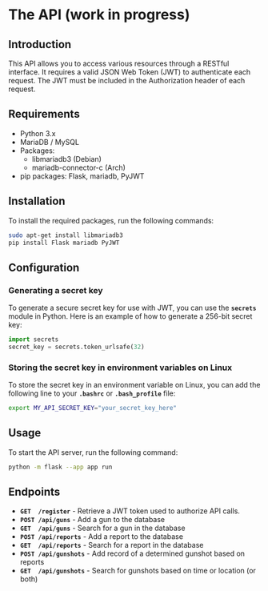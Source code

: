 # The API (work in progress)

## Introduction
This API allows you to access various resources through a RESTful interface. It requires a valid JSON Web Token (JWT) to authenticate each request. The JWT must be included in the Authorization header of each request.

## Requirements
* Python 3.x
* MariaDB / MySQL
* Packages:
    * libmariadb3 (Debian)
    * mariadb-connector-c (Arch)
* pip packages: Flask, mariadb, PyJWT

## Installation
To install the required packages, run the following commands:
```bash
sudo apt-get install libmariadb3
pip install Flask mariadb PyJWT
```

## Configuration
### Generating a secret key
To generate a secure secret key for use with JWT, you can use the **`secrets`** module in Python. Here is an example of how to generate a 256-bit secret key:
```python
import secrets
secret_key = secrets.token_urlsafe(32)
```

### Storing the secret key in environment variables on Linux
To store the secret key in an environment variable on Linux, you can add the following line to your **`.bashrc`** or **`.bash_profile`** file:
```bash
export MY_API_SECRET_KEY="your_secret_key_here"
```

## Usage
To start the API server, run the following command:
```bash
python -m flask --app app run
```

## Endpoints
* **`GET  /register`** - Retrieve a JWT token used to authorize API calls.
* **`POST /api/guns`** - Add a gun to the database
* **`GET  /api/guns`** - Search for a gun in the database
* **`POST /api/reports`** - Add a report to the database
* **`GET  /api/reports`** - Search for a report in the database
* **`POST /api/gunshots`** - Add record of a determined gunshot based on reports
* **`GET  /api/gunshots`** - Search for gunshots based on time or location (or both)
